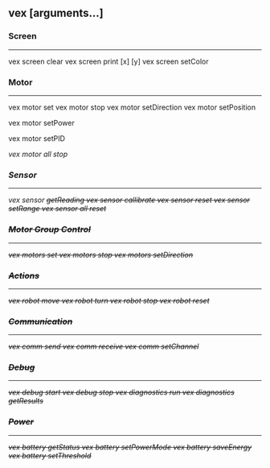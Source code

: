## vex <category> <command> [arguments...]

### Screen

---

vex screen clear
vex screen print <text> [x] [y]
vex screen setColor <c>

### Motor

---

vex motor <m> set <speed>
vex motor <m> stop
vex motor <m> setDirection <d>
vex motor <m> setPosition <p>
vex motor <m> setPower <p>
vex motor <m> setPID <p> <i> <d>
vex motor all stop

### Sensor

---

vex sensor <s> getReading
vex sensor <s> callibrate
vex sensor <s> reset
vex sensor <s> setRange
vex sensor all reset

### Motor Group Control

---

vex motors <gn> set <s>
vex motors <gn> stop
vex motors <gn> setDirection <d>

### Actions

---

vex robot move <dist> <s>
vex robot turn <angle> <s>
vex robot stop
vex robot reset

### Communication

---

vex comm send <msg>
vex comm receive
vex comm setChannel <cn>

### Debug

---

vex debug start
vex debug stop
vex diagnostics run
vex diagnostics getResults

### Power

---

vex battery getStatus
vex battery setPowerMode <mode>
vex battery saveEnergy
vex battery setThreshold <level>
